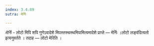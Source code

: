 ```yaml
---
index: 3.4.89
sutra: मेर्निः

---
```

_मेर्निः_ - लोटो मिपि शपि गुणेऽवादेशे मिपस्तस्थस्थमिपामित्यमादेशे प्राप्ते —  मेर्निः ।लोटो लङ्व॑दित्यतो इत्यनुवर्तते । तदाह — लोटो मेरिति । 
